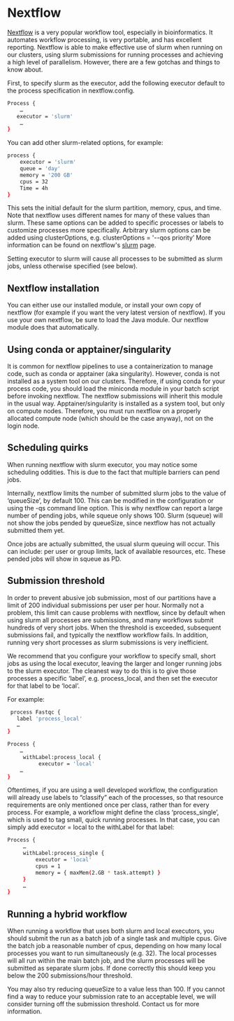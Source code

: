 # Nextflow

[Nextflow](https://www.nextflow.io/) is a very popular workflow tool, especially in bioinformatics.  It automates workflow processing, is very portable, and has excellent reporting.
Nextflow is able to make effective use of slurm when running  on our clusters, using slurm submissions for running processes and achieving a high level of parallelism.  However, there are a few gotchas and things to know about.

First, to specify slurm as the executor, add the following executor default to the process specification in nextflow.config. 

``` bash
Process { 
    …
   executor = 'slurm'
    …
}
```

You can add other slurm-related options, for example:

``` bash
process {
    executor = 'slurm'
    queue = 'day'
    memory = '200 GB'
    cpus = 32
    Time = 4h
}
```

This sets the initial default for the slurm partition, memory, cpus, and time.  Note that nextflow uses different names for many of these values than slurm.
These same options can be added to specific processes or labels to customize processes more specifically.
Arbitrary slurm options can be added using clusterOptions, e.g. clusterOptions = '--qos priority’
More information can be found on nextflow's [slurm](https://www.nextflow.io/docs/latest/executor.html#slurm) page.

Setting executor to slurm will cause all processes to be submitted as slurm jobs, unless otherwise specified (see below).

## Nextflow installation

You can either use our installed module, or install your own copy of nextflow (for example if you want the very latest version of nextflow).  If you use your own nextflow, be sure to load the Java module.  Our nextflow module does that automatically.

## Using conda or apptainer/singularity

It is common for nextflow pipelines to use a containerization to manage code, such as conda or apptainer (aka singularity).  However, conda is not installed as a system tool on our clusters.  Therefore, if using conda for your process code, you should load the miniconda module in your batch script before invoking nextflow.  The nextflow submissions will inherit this module in the usual way.  Apptainer/singularity is installed as a system tool, but only on compute nodes.  Therefore, you must run nextflow on a properly allocated compute node (which should be the case anyway), not on the login node.

## Scheduling quirks

When running nextflow with slurm executor, you may notice some scheduling oddities.  This is due to the fact that multiple barriers can pend jobs.

Internally, nextflow limits the number of submitted slurm jobs to the value of ‘queueSize’, by default 100.  This can be modified in the configuration or using the -qs command line option.   This is why nextflow can report a large number of pending jobs, while squeue only shows 100.  Slurm (squeue) will not show the jobs pended by queueSize, since nextflow has not actually submitted them yet.  

Once jobs are actually submitted, the usual slurm queuing will occur.  This can include: per user or group limits, lack of available resources, etc.  These pended jobs will show in squeue as PD.


## Submission threshold

In order to prevent abusive job submission, most of our partitions have a limit of 200 individual submissions per user per hour.  Normally not a problem, this limit can cause problems with nextflow, since by default when using slurm all processes are submissions, and many workflows submit hundreds of very short jobs.  When the threshold is exceeded, subsequent submissions fail, and typically the nextflow workflow fails.  In addition, running very short processes as slurm submissions is very inefficient.

We recommend that you configure your workflow to specify small, short jobs as using the local executor, leaving the larger and longer running jobs to the slurm executor.
The cleanest way to do this is to give those processes a specific ‘label’, e.g. process_local, and then set the executor for that label to be ‘local’.

For example:

``` bash 
 process Fastqc {
   label 'process_local'
   …
}

Process {
    …
     withLabel:process_local {
          executor = 'local'
    …
}
```

Oftentimes, if you are using a well developed workflow, the configuration will already use labels to “classify” each of the processes, so that resource requirements are only mentioned once per class, rather than for every process.  For example, a workflow might define the class ‘process_single’, which is used to tag small, quick running processes.  In that case, you can simply add executor = local to the withLabel for that label:

``` bash
Process {
     …
     withLabel:process_single {
         executor = 'local'
         cpus = 1
         memory = { maxMem(2.GB * task.attempt) }
     }
     …
}

```

## Running a hybrid workflow

When running a workflow that uses both slurm and local executors, you should submit the run as a batch job of a single task and multiple cpus.  Give the batch job a reasonable number of cpus, depending on how many local processes you want to run simultaneously (e.g. 32).  The local processes will all run within the main batch job, and the slurm processes will be submitted as separate slurm jobs.  If done correctly this should keep you below the 200 submissions/hour threshold.

You may also try reducing queueSize to a value less than 100.  If you cannot find a way to reduce your submission rate to an acceptable level, we will consider turning off the submission threshold.  Contact us for more information.



